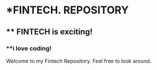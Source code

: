 # *FINTECH. REPOSITORY
## ** FINTECH is exciting!
### **i love coding!

Welcome to my Fintech Repository. Feel free to look around.
